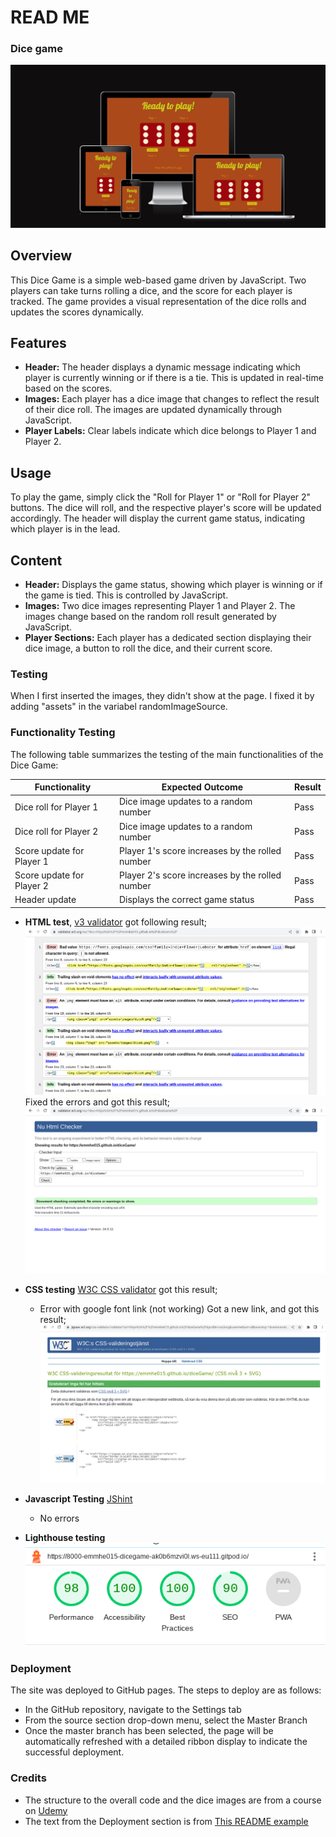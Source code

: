 

# READ ME
### Dice game

![Dice game](assets/images/screenshotDiceGame.png)

## Overview
This Dice Game is a simple web-based game driven by JavaScript. Two players can take turns rolling a dice, and the score for each player is tracked. The game provides a visual representation of the dice rolls and updates the scores dynamically.


## Features
- **Header:** The header displays a dynamic message indicating which player is currently winning or if there is a tie. This is updated in real-time based on the scores.
- **Images:** Each player has a dice image that changes to reflect the result of their dice roll. The images are updated dynamically through JavaScript.
- **Player Labels:** Clear labels indicate which dice belongs to Player 1 and Player 2.  

## Usage
To play the game, simply click the "Roll for Player 1" or "Roll for Player 2" buttons. The dice will roll, and the respective player's score will be updated accordingly. The header will display the current game status, indicating which player is in the lead.

## Content
- **Header:** Displays the game status, showing which player is winning or if the game is tied. This is controlled by JavaScript.
- **Images:** Two dice images representing Player 1 and Player 2. The images change based on the random roll result generated by JavaScript.
- **Player Sections:** Each player has a dedicated section displaying their dice image, a button to roll the dice, and their current score.



### Testing
When I first inserted the images, they didn't show at the page. I fixed it by adding "assets" in the variabel randomImageSource.

### Functionality Testing
The following table summarizes the testing of the main functionalities of the Dice Game:

| Functionality             | Expected Outcome                                | Result          |
|---------------------------|--------------------------------------------------|-----------------|
| Dice roll for Player 1    | Dice image updates to a random number            | Pass            |
| Dice roll for Player 2    | Dice image updates to a random number            | Pass            |
| Score update for Player 1 | Player 1's score increases by the rolled number  | Pass            |
| Score update for Player 2 | Player 2's score increases by the rolled number  | Pass            |
| Header update             | Displays the correct game status                 | Pass            |


- **HTML test**, [v3 validator](https://validator.w3.org/nu/) got following result;
![html testing](assets/images/htmlTestingError.png)
Fixed the errors and got this result;
![html testing clear](assets/images/htmlClear.png)

- **CSS testing** [W3C CSS validator](https://jigsaw.w3.org/css-validator/) 
got this result;
  - Error with google font link (not working)
  Got a new link, and got this result;
  ![CSS testing clear](assets/images/cssClear.png)

- **Javascript Testing** [JShint](https://jshint.com/)
  - No errors 

- **Lighthouse testing**
![Lighthouse test](assets/images/lighthouseTesting.png)

### Deployment
The site was deployed to GitHub pages. The steps to deploy are as follows:
- In the GitHub repository, navigate to the Settings tab
- From the source section drop-down menu, select the Master Branch
- Once the master branch has been selected, the page will be automatically refreshed with a detailed ribbon display to indicate the successful deployment.

### Credits
- The structure to the overall code and the dice images are from a course on [Udemy](https://www.udemy.com/course/the-complete-web-development-bootcamp/?couponCode=KEEPLEARNING)
- The text from the Deployment section is from [This README example](https://github.com/Code-Institute-Solutions/readme-love-maths/blob/master/README.md)